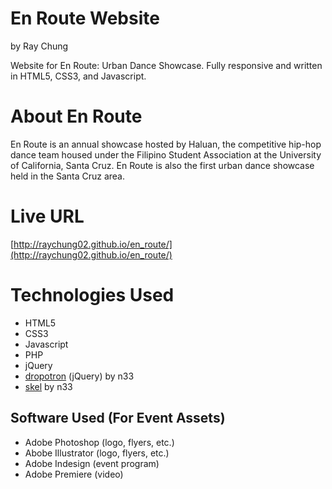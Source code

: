 En Route Website
================

by Ray Chung

Website for En Route: Urban Dance Showcase. Fully responsive and written in HTML5, CSS3, and Javascript.

About En Route
==============

En Route is an annual showcase hosted by Haluan, the competitive hip-hop dance team housed under the Filipino Student Association at the University of California, Santa Cruz. En Route is also the first urban dance showcase held in the Santa Cruz area.

Live URL
========
[http://raychung02.github.io/en_route/](http://raychung02.github.io/en_route/)

Technologies Used
=================
* HTML5
* CSS3
* Javascript
* PHP
* jQuery
* [dropotron](https://github.com/n33/jquery.dropotron) (jQuery) by n33
* [skel](https://github.com/n33/skel) by n33

Software Used (For Event Assets)
--------------------------------
* Adobe Photoshop (logo, flyers, etc.)
* Abobe Illustrator (logo, flyers, etc.)
* Adobe Indesign (event program)
* Adobe Premiere (video)